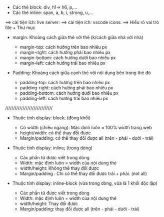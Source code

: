 - Các thẻ block: div, h1-> h6, p,...
- Các thẻ inline: span, a, b, i, strong, u,...

==> cài tiện ích: live server: 
==> cài tiện ích: vscode icons: ==> Hiểu rõ vai trò file + Thư mục


- margin: Khoảng cách giữa thẻ với thẻ (k/cách giữa nhà với nhà) 
    + margin-top: cách hướng trên bao nhiêu px
    + margin-right: cách hướng phải bao nhiêu px
    + margin-bottom: cách hướng dưới bao nhiêu px
    + margin-left: cách hướng trái bao nhiêu px


- Padding: Khoảng cách giữa cạnh thẻ với nội dung bên trong thẻ đó
    + padding-top: cách hướng trên bao nhiêu px
    + padding-right: cách hướng phải bao nhiêu px
    + padding-bottom: cách hướng dưới bao nhiêu px
    + padding-left: cách hướng trái bao nhiêu px







//////////////////////////////

- Thuộc tính display: block; (đóng khối)
    + Có width (chiều ngang): Mặc định luôn = 100% width trang web
    + height/width: có thể thay đổi được
    + Margin/padding: có thể thay đổi được all (trên - phải - dưới - trái)



- Thuộc tính display: inline; (trong dòng)
    + Các phần tử được viết trong dòng
    + Width: mặc định luôn = width của nội dung thẻ
    + width/height: Không thể thay đổi được
    + Margin/padding : Chỉ có thể thay đổi được trái + phải. (not all)


- Thuộc tính display: inline-block (vừa trong dòng, vừa là 1 khối độc lập)
    + Các phần tử được viết trong dòng
    + Width: mặc định luôn = width của nội dung thẻ
    + width/height: Thay đổi được
    + Margin/padding: thay đổi được all (trên - phải - dưới - trái)